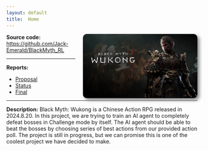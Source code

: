 ```yaml
---
layout: default
title:  Home
---
```


<img src="images/BMWK.jpeg" alt="Description" style="max-width:60%; height:auto; max-height:500px; display:block; float:right; margin-left:20px; border-radius:10px; box-shadow:5px 5px 10px gray;">

**Source code:** https://github.com/Jack-Emerald/BlackMyth_RL

<hr>

**Reports:**

- [Proposal](proposal.html)
- [Status](status.html)
- [Final](final.html)

<hr>

**Description:**
Black Myth: Wukong is a Chinese Action RPG released 
in 2024.8.20. In this project, we are trying to train an AI 
agent to completely defeat bosses in Challenge mode by itself.
The AI agent should be able to beat the bosses by choosing 
series of best actions from our provided action poll.
The project is still in progress, but we can promise this is 
one of the coolest project we have decided to make.
